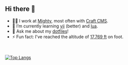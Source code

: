 ## Hi there 👋

<!--
**bgrrtt/bgrrtt** is a ✨ _special_ ✨ repository because its `README.md` (this file) appears on your GitHub profile.

Here are some ideas to get you started:

- 🔭 I’m currently working on ...
- 🌱 I’m currently learning ...
- 👯 I’m looking to collaborate on ...
- 🤔 I’m looking for help with ...
- 💬 Ask me about ...
- 📫 How to reach me: ...
- 😄 Pronouns: ...
- ⚡ Fun fact: ...
-->

<!-- - 👾 I contribute to and help maintain the [Zim Framework](https://github.com/zimfw) for Z shell. -->

- 👨‍💻 I work at [Mighty](https://github.com/mightyinthemidwest), most often with [Craft CMS](https://github.com/craftcms).
- 🌱 I’m currently learning [yii](https://github.com/yiisoft) (better) and [lua](https://github.com/lua/lua).
- 💬 Ask me about my [dotfiles](https://github.com/bgrrtt/dotfiles)!
- ⚡ Fun fact: I've reached the altitude of [17,769 ft](https://en.wikipedia.org/wiki/Thorong_La) on foot.

<br>

[![Top Langs](https://github-readme-stats.vercel.app/api/top-langs/?username=bgrrtt&layout=compact&langs_count=5)](https://github.com/bgrrtt)

<!--
|    |    |
|----|----|
|  [![github-readme-twitter](https://github-readme-twitter.gazf.vercel.app/api?id=bgrrtt&layout=wide&show_reply=false&show_retweet=true)](https://twitter.com/bgrrtt) | [![GitHub Stats](https://github-readme-stats.vercel.app/api?username=bgrrtt&count_private=true&show_icons=true)](https://github.com/bgrrtt) |
| | <a href="https://github.com/bgrrtt"><img style="width:100%;" align="center" src="https://github-readme-stats.vercel.app/api/top-langs/?username=bgrrtt&layout=compact" /></a> |

https://github-profile-trophy.vercel.app/?username=bgrrtt&margin-w=18&margin-h=18&column=4
-->
<!-- ![adf](https://github-profile-trophy.vercel.app/?username=bgrrtt&margin-w=18&margin-h=18&column=4) -->

<!-- [![](https://komarev.com/ghpvc/?username=bgrrtt)](https://github.com/bgrrtt) -->
